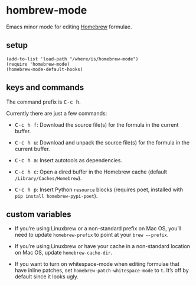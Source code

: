# hombrew-mode

Emacs minor mode for editing [Homebrew](http://brew.sh) formulae.

## setup

```elisp
(add-to-list 'load-path "/where/is/homebrew-mode")
(require 'homebrew-mode)
(homebrew-mode-default-hooks)
```

## keys and commands

The command prefix is <kbd>C-c h</kbd>.

Currently there are just a few commands:

- <kbd>C-c h f</kbd>: Download the source file(s) for the formula
  in the current buffer.

- <kbd>C-c h u</kbd>: Download and unpack the source file(s) for the formula
  in the current buffer.

- <kbd>C-c h a</kbd>: Insert autotools as dependencies.

- <kbd>C-c h c</kbd>: Open a dired buffer in the Homebrew cache
  (default `/Library/Caches/Homebrew`).

- <kbd>C-c h p</kbd>: Insert Python `resource` blocks (requires poet,
  installed with `pip install homebrew-pypi-poet`).

## custom variables

- If you’re using Linuxbrew or a non-standard prefix on Mac OS, you’ll
  need to update `homebrew-prefix` to point at your `brew –-prefix`.

- If you’re using Linuxbrew or have your cache in a non-standard
  location on Mac OS, update `homebrew-cache-dir`.

- If you want to turn on whitespace-mode when editing formulae that
  have inline patches, set `homebrew-patch-whitespace-mode` to
  `t`. It’s off by default since it looks ugly.
